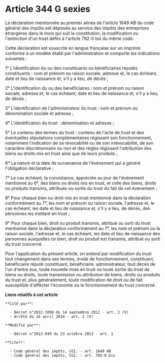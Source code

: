 # Article 344 G sexies

La déclaration mentionnée au premier alinéa de l'article 1649 AB du code général des impôts est déposée au service des impôts
des entreprises étrangères dans le mois qui suit la constitution, la modification ou l'extinction d'un trust défini à
l'article 792-0 bis du même code. 

Cette déclaration est   souscrite en langue française sur un imprimé conforme à un modèle établi par l'administration et
comporte les indications suivantes : 

1° L'identification du ou des constituants ou bénéficiaires réputés constituants : nom et prénom ou raison sociale, adresse
et, le cas échéant, date et lieu de naissance et, s'il y a lieu, de décès ; 

2° L'identification du ou des bénéficiaires : nom et prénom ou raison sociale, adresse et, le cas échéant, date et lieu de
naissance et, s'il y a lieu, de décès ; 

3° L'identification de l'administrateur du trust : nom et prénom ou dénomination sociale et adresse ; 

4° L'identification du trust : dénomination et adresse ; 

5° Le contenu des termes du trust : contenu de l'acte de trust et des éventuelles stipulations complémentaires régissant son
fonctionnement, notamment l'indication de sa révocabilité ou de son irrévocabilité, de son caractère discrétionnaire ou non
et des règles régissant l'attribution des biens ou droits mis en trust ainsi que de leurs produits ; 

6° La nature et la date de survenance de l'événement qui a généré l'obligation déclarative ; 

7° Le cas échéant, la consistance, appréciée au jour de l'événement mentionné au 6°, des biens ou droits mis en trust, et
celle des biens, droits ou produits transmis, attribués ou sortis du trust du fait de cet événement ; 

8° Pour chaque bien ou droit mis en trust mentionné dans la déclaration conformément au 7°, les nom et prénom ou raison
sociale, l'adresse et, le cas échéant, les date et lieu de naissance et, s'il y a lieu, de décès, des personnes les mettant
en trust ; 

9° Pour chaque bien, droit ou produit transmis, attribué ou sorti du trust mentionné dans la déclaration conformément au 7°,
les nom et prénom ou la raison sociale, l'adresse et, le cas échéant, les date et lieu de naissance des personnes auxquelles
ce bien, droit ou produit est transmis, attribué ou sorti du trust concerné. 

Pour l'application du présent article, on entend par modification du trust tout changement dans ses termes, mode de
fonctionnement, constituant, bénéficiaire réputé constituant, bénéficiaire, administrateur, tout décès de l'un d'entre eux,
toute nouvelle mise en trust ou toute sortie du trust de biens ou droits, toute transmission ou attribution de biens, droits
ou produits du trust et, plus généralement, toute modification de droit ou de fait susceptible d'affecter l'économie ou le
fonctionnement du trust concerné.

**Liens relatifs à cet article**

	**Cité par**:

	  - Décret n°2012-1050 du 14 septembre 2012 - art. 2 (V)
	  - Arrêté du 16 avril 2014 - art. 2 (V)

	**Modifié par**:

	  - Décret n°2013-949 du 23 octobre 2013 - art. 1

	**Cite**:

	  - Code général des impôts, CGI. - art. 1649 AB
	  - Code général des impôts, CGI. - art. 792-0 bis
